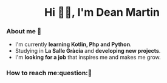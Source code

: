 <h1 align="center">Hi 👋🏻, I'm Dean Martin</h1>

<h3>About me 🤔</h3>

- I'm currently **learning Kotlin, Php and Python**.
- Studying in **La Salle Gràcia** and **developing new projects**.
- I'm **looking for a job** that inspires me and makes me grow.

<h3>How to reach me:question:📩</h3>
